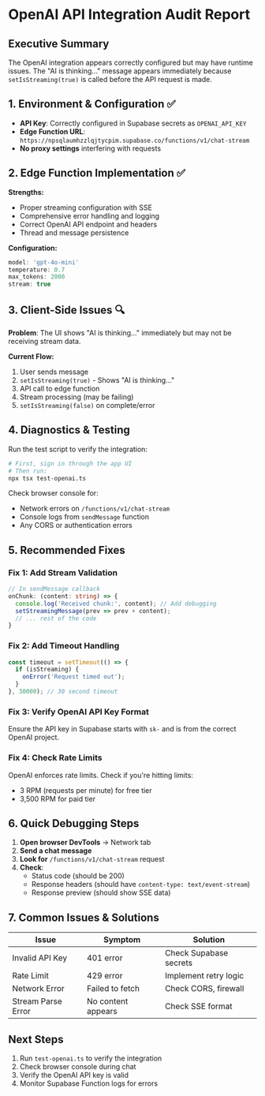 # OpenAI API Integration Audit Report

## Executive Summary

The OpenAI integration appears correctly configured but may have runtime issues. The "AI is thinking..." message appears immediately because `setIsStreaming(true)` is called before the API request is made.

## 1. Environment & Configuration ✅

- **API Key**: Correctly configured in Supabase secrets as `OPENAI_API_KEY`
- **Edge Function URL**: `https://npsqlaumhzzlqjtycpim.supabase.co/functions/v1/chat-stream`
- **No proxy settings** interfering with requests

## 2. Edge Function Implementation ✅

**Strengths:**
- Proper streaming configuration with SSE
- Comprehensive error handling and logging
- Correct OpenAI API endpoint and headers
- Thread and message persistence

**Configuration:**
```typescript
model: 'gpt-4o-mini'
temperature: 0.7
max_tokens: 2000
stream: true
```

## 3. Client-Side Issues 🔍

**Problem**: The UI shows "AI is thinking..." immediately but may not be receiving stream data.

**Current Flow:**
1. User sends message
2. `setIsStreaming(true)` - Shows "AI is thinking..."
3. API call to edge function
4. Stream processing (may be failing)
5. `setIsStreaming(false)` on complete/error

## 4. Diagnostics & Testing

Run the test script to verify the integration:
```bash
# First, sign in through the app UI
# Then run:
npx tsx test-openai.ts
```

Check browser console for:
- Network errors on `/functions/v1/chat-stream`
- Console logs from `sendMessage` function
- Any CORS or authentication errors

## 5. Recommended Fixes

### Fix 1: Add Stream Validation
```typescript
// In sendMessage callback
onChunk: (content: string) => {
  console.log('Received chunk:', content); // Add debugging
  setStreamingMessage(prev => prev + content);
  // ... rest of the code
}
```

### Fix 2: Add Timeout Handling
```typescript
const timeout = setTimeout(() => {
  if (isStreaming) {
    onError('Request timed out');
  }
}, 30000); // 30 second timeout
```

### Fix 3: Verify OpenAI API Key Format
Ensure the API key in Supabase starts with `sk-` and is from the correct OpenAI project.

### Fix 4: Check Rate Limits
OpenAI enforces rate limits. Check if you're hitting limits:
- 3 RPM (requests per minute) for free tier
- 3,500 RPM for paid tier

## 6. Quick Debugging Steps

1. **Open browser DevTools** → Network tab
2. **Send a chat message**
3. **Look for** `/functions/v1/chat-stream` request
4. **Check**:
   - Status code (should be 200)
   - Response headers (should have `content-type: text/event-stream`)
   - Response preview (should show SSE data)

## 7. Common Issues & Solutions

| Issue | Symptom | Solution |
|-------|---------|----------|
| Invalid API Key | 401 error | Check Supabase secrets |
| Rate Limit | 429 error | Implement retry logic |
| Network Error | Failed to fetch | Check CORS, firewall |
| Stream Parse Error | No content appears | Check SSE format |

## Next Steps

1. Run `test-openai.ts` to verify the integration
2. Check browser console during chat
3. Verify the OpenAI API key is valid
4. Monitor Supabase Function logs for errors